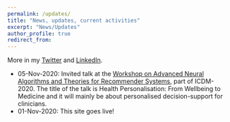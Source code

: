 ```yaml
---
permalink: /updates/
title: "News, updates, current activities"
excerpt: "News/Updates"
author_profile: true
redirect_from: 
---
```


More in my [Twitter](https://twitter.com/slavaxx) and [LinkedIn](https://www.linkedin.com/in/shlomoberkovsky/).


<ul>
  <li> 05-Nov-2020: Invited talk at the <a href="https://datasj.github.io/About/" target=_blank>Workshop on Advanced Neural Algorithms and Theories for Recommender Systems</a>, part of ICDM-2020. The title of the talk is Health Personalisation: From Wellbeing to Medicine and it will mainly be about personalised decision-support for clinicians. </li>
  <li> 01-Nov-2020: This site goes live!</li>
</ul>

